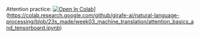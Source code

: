﻿Attention practice:
[![Open In Colab](https://colab.research.google.com/assets/colab-badge.svg)](https://colab.research.google.com/assets/colab-badge.svg)](https://colab.research.google.com/github/girafe-ai/natural-language-processing/blob/23s_made/week03_machine_translation/attention_basics_and_tensorboard.ipynb)

